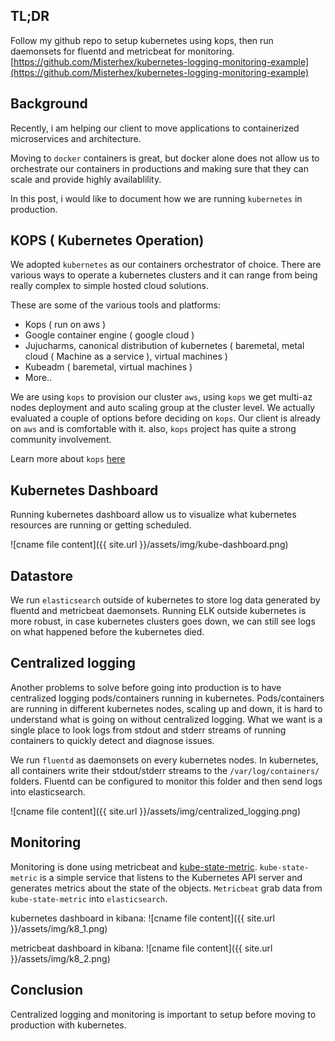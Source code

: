 ## TL;DR 
Follow my github repo to setup kubernetes using kops, then run daemonsets for fluentd and metricbeat for monitoring.
[https://github.com/Misterhex/kubernetes-logging-monitoring-example](https://github.com/Misterhex/kubernetes-logging-monitoring-example)

## Background
Recently, i am helping our client to move applications to containerized microservices and architecture.

Moving to `docker` containers is great, but docker alone does not allow us to orchestrate our containers in productions and making sure that they can scale and provide highly availablility.

In this post, i would like to document how we are running `kubernetes` in production.

## KOPS ( Kubernetes Operation)

We adopted `kubernetes` as our containers orchestrator of choice. There are various ways to operate a kubernetes clusters and it can range from being really complex to simple hosted cloud solutions.

These are some of the various tools and platforms:

- Kops ( run on aws )
- Google container engine ( google cloud )
- Jujucharms, canonical distribution of kubernetes ( baremetal, metal cloud ( Machine as a service ), virtual machines )
- Kubeadm ( baremetal, virtual machines )
- More..

We are using `kops` to provision our cluster `aws`, using `kops` we get multi-az nodes deployment and auto scaling group at the cluster level. We actually evaluated a couple of options before deciding on `kops`. Our client is already on `aws` and is comfortable with it. also, `kops` project has quite a strong community involvement.

Learn more about `kops` [here](https://github.com/kubernetes/kops)

## Kubernetes Dashboard

Running kubernetes dashboard allow us to visualize what kubernetes resources are running or getting scheduled.

![cname file content]({{ site.url }}/assets/img/kube-dashboard.png)

## Datastore

We run `elasticsearch` outside of kubernetes to store log data generated by fluentd and metricbeat daemonsets. Running ELK outside kubernetes is more robust, in case kubernetes clusters goes down, we can still see logs on what happened before the kubernetes died.

## Centralized logging

Another problems to solve before going into production is to have centralized logging pods/containers running in kubernetes. Pods/containers are running in different kubernetes nodes, scaling up and down, it is hard to understand what is going on without centralized logging. What we want is a single place to look logs from stdout and stderr streams of running containers to quickly detect and diagnose issues.

We run `fluentd` as daemonsets on every kubernetes nodes. In kubernetes, all containers write their stdout/stderr streams to the `/var/log/containers/` folders. Fluentd can be configured to monitor this folder and then send logs into elasticsearch.

![cname file content]({{ site.url }}/assets/img/centralized_logging.png)

## Monitoring

Monitoring is done using metricbeat and [kube-state-metric](https://github.com/kubernetes/kube-state-metrics). `kube-state-metric` is a simple service that listens to the Kubernetes API server and generates metrics about the state of the objects. `Metricbeat` grab data from `kube-state-metric` into `elasticsearch`.

kubernetes dashboard in kibana:
![cname file content]({{ site.url }}/assets/img/k8_1.png)

metricbeat dashboard in kibana:
![cname file content]({{ site.url }}/assets/img/k8_2.png)

## Conclusion

Centralized logging and monitoring is important to setup before moving to production with kubernetes.